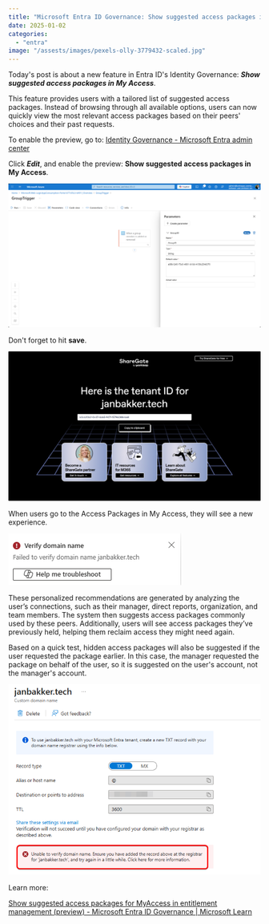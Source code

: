 ```yaml
---
title: "Microsoft Entra ID Governance: Show suggested access packages in My Access"
date: 2025-01-02
categories: 
  - "entra"
image: "/assests/images/pexels-olly-3779432-scaled.jpg"
---
```


Today's post is about a new feature in Entra ID's Identity Governance: **_Show suggested access packages in My Access_**.

This feature provides users with a tailored list of suggested access packages. Instead of browsing through all available options, users can now quickly view the most relevant access packages based on their peers' choices and their past requests.

To enable the preview, go to: [Identity Governance - Microsoft Entra admin center](https://entra.microsoft.com/?feature.msaljs=true#view/Microsoft_AAD_ERM/DashboardBlade/~/elmSetting)

Click **_Edit_**, and enable the preview: **Show suggested access packages in My Access**.

![](/assets/images/image-26.png)

Don't forget to hit **save**.

![](/assets/images/image.png)

When users go to the Access Packages in My Access, they will see a new experience.

![](/assets/images/image-1.png)

These personalized recommendations are generated by analyzing the user’s connections, such as their manager, direct reports, organization, and team members. The system then suggests access packages commonly used by these peers. Additionally, users will see access packages they’ve previously held, helping them reclaim access they might need again.

Based on a quick test, hidden access packages will also be suggested if the user requested the package earlier. In this case, the manager requested the package on behalf of the user, so it is suggested on the user's account, not the manager's account.

![](/assets/images/image-2.png)

Learn more:

[Show suggested access packages for MyAccess in entitlement management (preview) - Microsoft Entra ID Governance | Microsoft Learn](https://learn.microsoft.com/en-us/entra/id-governance/entitlement-management-suggested-access-packages)
